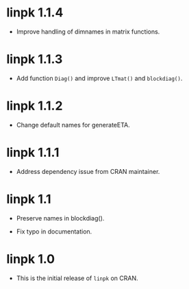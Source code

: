 # linpk 1.1.4

* Improve handling of dimnames in matrix functions.

# linpk 1.1.3

* Add function `Diag()` and improve `LTmat()` and `blockdiag()`.

# linpk 1.1.2

* Change default names for generateETA.

# linpk 1.1.1

* Address dependency issue from CRAN maintainer.

# linpk 1.1

* Preserve names in blockdiag().

* Fix typo in documentation.

# linpk 1.0

* This is the initial release of `linpk` on CRAN.

